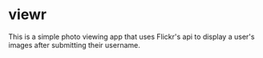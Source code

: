 # viewr

This is a simple photo viewing app that uses Flickr's api to display a user's images after submitting their username.
